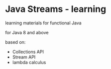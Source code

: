 # Java Streams - learning
learning materials for functional Java

for Java 8 and above

based on:
- Collections API
- Stream API
- lambda calculus
